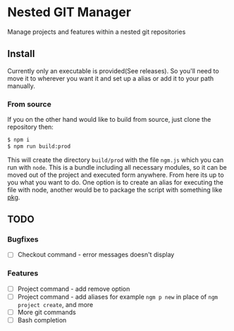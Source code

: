 # Nested GIT Manager

Manage projects and features within a nested git repositories

## Install

Currently only an executable is provided(See releases).
So you'll need to move it to wherever you want it and set
up a alias or add it to your path manually.

### From source

If you on the other hand would like to build from source,
just clone the repository then:

```bash
$ npm i
$ npm run build:prod
```

This will create the directory `build/prod` with the file `ngm.js`
which you can run with `node`. This is a bundle including all necessary
modules, so it can be moved out of the project and executed form anywhere.
From here its up to you what you want to do. One option is to create an
alias for executing the file with node, another would be to package the
script with something like [pkg](https://github.com/vercel/pkg).

## TODO

### Bugfixes

- [ ] Checkout command - error messages doesn't display

### Features

- [ ] Project command - add remove option
- [ ] Project command - add aliases for example `ngm p new` in place of `ngm project create`, and more
- [ ] More git commands
- [ ] Bash completion
